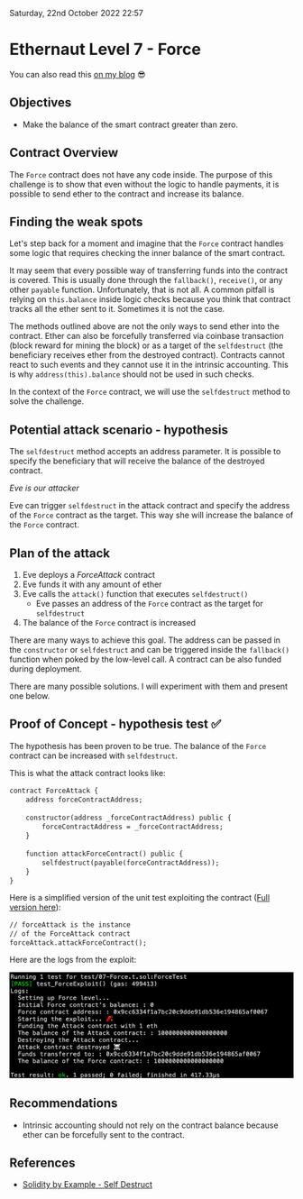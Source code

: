 Saturday, 22nd October 2022 22:57

# Ethernaut Level 7 - Force

You can also read this
[on my blog](https://wizzardhat.com/ethernaut-level-7-force/) 😎

## Objectives

- Make the balance of the smart contract greater than zero.

## Contract Overview

The `Force` contract does not have any code inside. The purpose of this
challenge is to show that even without the logic to handle payments, it is
possible to send ether to the contract and increase its balance.

## Finding the weak spots

Let's step back for a moment and imagine that the `Force` contract handles some
logic that requires checking the inner balance of the smart contract.

It may seem that every possible way of transferring funds into the contract is
covered. This is usually done through the `fallback()`, `receive()`, or any
other `payable` function. Unfortunately, that is not all. A common pitfall is
relying on `this.balance` inside logic checks because you think that contract
tracks all the ether sent to it. Sometimes it is not the case.

The methods outlined above are not the only ways to send ether into the
contract. Ether can also be forcefully transferred via coinbase transaction
(block reward for mining the block) or as a target of the `selfdestruct` (the
beneficiary receives ether from the destroyed contract). Contracts cannot react
to such events and they cannot use it in the intrinsic accounting. This is why
`address(this).balance` should not be used in such checks.

In the context of the `Force` contract, we will use the `selfdestruct` method to
solve the challenge.

## Potential attack scenario - hypothesis

The `selfdestruct` method accepts an address parameter. It is possible to
specify the beneficiary that will receive the balance of the destroyed contract.

_Eve is our attacker_

Eve can trigger `selfdestruct` in the attack contract and specify the address of
the `Force` contract as the target. This way she will increase the balance of
the `Force` contract.

## Plan of the attack

1.  Eve deploys a _ForceAttack_ contract
2.  Eve funds it with any amount of ether
3.  Eve calls the `attack()` function that executes `selfdestruct()`
    - Eve passes an address of the `Force` contract as the target for
      `selfdestruct`
4.  The balance of the `Force` contract is increased

There are many ways to achieve this goal. The address can be passed in the
`constructor` or `selfdestruct` and can be triggered inside the `fallback()`
function when poked by the low-level call. A contract can be also funded during
deployment.

There are many possible solutions. I will experiment with them and present one
below.

## Proof of Concept - hypothesis test ✅

The hypothesis has been proven to be true. The balance of the `Force` contract
can be increased with `selfdestruct`.

This is what the attack contract looks like:

```solidity
contract ForceAttack {
	address forceContractAddress;

	constructor(address _forceContractAddress) public {
		forceContractAddress = _forceContractAddress;
	}

	function attackForceContract() public {
		selfdestruct(payable(forceContractAddress));
	}
}
```

Here is a simplified version of the unit test exploiting the contract
([Full version here](https://github.com/ChmielewskiKamil/ethernaut-foundry/blob/main/test/07-Force.t.sol)):

```solidity
// forceAttack is the instance
// of the ForceAttack contract
forceAttack.attackForceContract();
```

Here are the logs from the exploit:

![Logs from the exploit](https://github.com/ChmielewskiKamil/ethernaut-foundry/blob/main/img/07-test-logs.png?raw=true)

## Recommendations

- Intrinsic accounting should not rely on the contract balance because ether can
  be forcefully sent to the contract.

## References

- [Solidity by Example - Self Destruct](https://solidity-by-example.org/hacks/self-destruct/)
